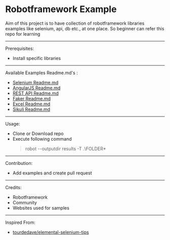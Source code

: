 # Robotframework Example

Aim of this project is to have collection of robotframework libraries examples like selenium, api, db etc., at one place. So beginner can refer this repo for learning

---

Prerequisites:

 - Install specific libraries

---

Available Examples Readme.md's :

  - [Selenium Readme.md](/Z_README/selenium_readme.md)
  - [AngularJS Readme.md](/Z_README/angularjs_readme.md)
  - [REST API Readme.md](/Z_README/rest_api.md)
  - [Faker Readme.md](/Z_README/faker_readme.md)
  - [Excel Readme.md](/Z_README/excel_readme.md)
  - [Sikuli Readme.md](/Z_README/sikuli_readme.md)

---

Usage:

 - Clone or Download repo
 - Execute following command
   > robot --outputdir results -T .\FOLDER\*

---

Contribution:

 - Add examples and create pull request

---

Credits:

 - Robotframework
 - Community
 - Websites used for samples
 
---

Inspired From:

 - [tourdedave/elemental-selenium-tips](https://github.com/tourdedave/elemental-selenium-tips) 
